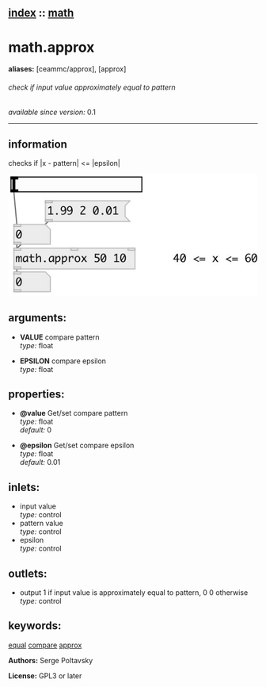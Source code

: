 [index](index.html) :: [math](category_math.html)
---

# math.approx
**aliases:** [ceammc/approx], [approx]


###### check if input value approximately equal to pattern

*available since version:* 0.1

---


## information
checks if |x - pattern| &lt;= |epsilon|


[![example](../examples/img/math.approx.jpg)](../examples/pd/math.approx.pd)



## arguments:

* **VALUE**
compare pattern<br>
_type:_ float<br>

* **EPSILON**
compare epsilon<br>
_type:_ float<br>





## properties:

* **@value** 
Get/set compare pattern<br>
_type:_ float<br>
_default:_ 0<br>

* **@epsilon** 
Get/set compare epsilon<br>
_type:_ float<br>
_default:_ 0.01<br>



## inlets:

* input value<br>
_type:_ control
* pattern value<br>
_type:_ control
* epsilon<br>
_type:_ control



## outlets:

* output 1 if input value is approximately equal to pattern, 0 0 otherwise<br>
_type:_ control



## keywords:

[equal](keywords/equal.html)
[compare](keywords/compare.html)
[approx](keywords/approx.html)






**Authors:** Serge Poltavsky




**License:** GPL3 or later





